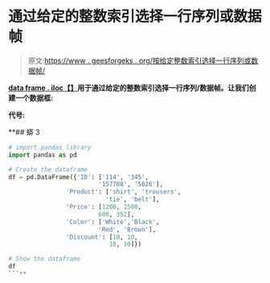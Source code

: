 # 通过给定的整数索引选择一行序列或数据帧

> 原文:[https://www . geesforgeks . org/按给定整数索引选择一行序列或数据帧/](https://www.geeksforgeeks.org/select-a-row-of-series-or-dataframe-by-given-integer-index/)

[**data frame . iloc【】**](https://www.geeksforgeeks.org/python-extracting-rows-using-pandas-iloc/)**用于通过给定的整数索引选择一行序列/数据帧。让我们创建一个数据框:**

****代号:****

 **## 蟒 3

```py
# import pandas library
import pandas as pd 

# Create the dataframe 
df = pd.DataFrame({'ID': ['114', '345',
                         '157788', '5626'], 
                'Product': ['shirt', 'trousers',
                           'tie', 'belt'], 
                'Price': [1200, 1500,
                         600, 352], 
                'Color': ['White','Black', 
                         'Red', 'Brown'], 
                'Discount': [10, 10,
                            10, 10]}) 

# Show the dataframe
df
```**
